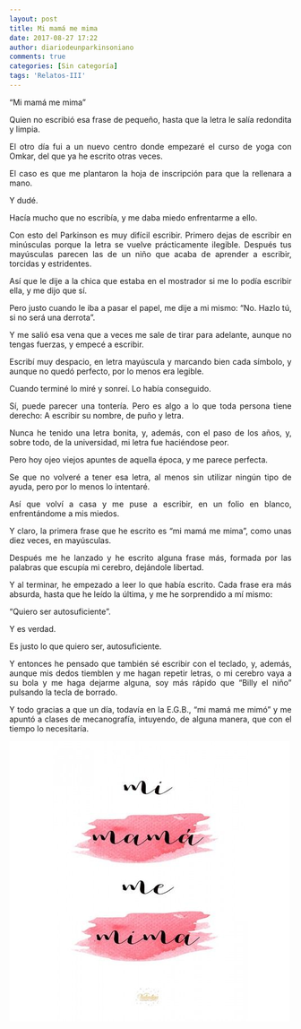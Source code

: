 ```yaml
---
layout: post
title: Mi mamá me mima
date: 2017-08-27 17:22
author: diariodeunparkinsoniano
comments: true
categories: [Sin categoría]
tags: 'Relatos-III'
---
```

<p style="text-align:justify;">“Mi mamá me mima”</p>
<p style="text-align:justify;">Quien no escribió esa frase de pequeño, hasta que la letra le salía redondita y limpia.</p>
<p style="text-align:justify;">El otro día fui a un nuevo centro donde empezaré el curso de yoga con Omkar, del que ya he escrito otras veces.</p>
<p style="text-align:justify;">El caso es que me plantaron la hoja de inscripción para que la rellenara a mano.</p>
<p style="text-align:justify;">Y dudé.</p>
<p style="text-align:justify;">Hacía mucho que no escribía, y me daba miedo enfrentarme a ello.</p>
<p style="text-align:justify;">Con esto del Parkinson es muy difícil escribir. Primero dejas de escribir en minúsculas porque la letra se vuelve prácticamente ilegible. Después tus mayúsculas parecen las de un niño que acaba de aprender a escribir, torcidas y estridentes.</p>
<p style="text-align:justify;">Así que le dije a la chica que estaba en el mostrador si me lo podía escribir ella, y me dijo que sí.</p>
<p style="text-align:justify;">Pero justo cuando le iba a pasar el papel, me dije a mi mismo: “No. Hazlo tú, si no será una derrota”.</p>
<p style="text-align:justify;">Y me salió esa vena que a veces me sale de tirar para adelante, aunque no tengas fuerzas, y empecé a escribir.</p>
<p style="text-align:justify;">Escribí muy despacio, en letra mayúscula y marcando bien cada símbolo, y aunque no quedó perfecto, por lo menos era legible.</p>
<p style="text-align:justify;">Cuando terminé lo miré y sonreí. Lo había conseguido.</p>
<p style="text-align:justify;">Sí, puede parecer una tontería. Pero es algo a lo que toda persona tiene derecho: A escribir su nombre, de puño y letra.</p>
<p style="text-align:justify;">Nunca he tenido una letra bonita, y, además, con el paso de los años, y, sobre todo, de la universidad, mi letra fue haciéndose peor.</p>
<p style="text-align:justify;">Pero hoy ojeo viejos apuntes de aquella época, y me parece perfecta.</p>
<p style="text-align:justify;">Se que no volveré a tener esa letra, al menos sin utilizar ningún tipo de ayuda, pero por lo menos lo intentaré.</p>
<p style="text-align:justify;">Así que volví a casa y me puse a escribir, en un folio en blanco, enfrentándome a mis miedos.</p>
<p style="text-align:justify;">Y claro, la primera frase que he escrito es “mi mamá me mima”, como unas diez veces, en mayúsculas.</p>
<p style="text-align:justify;">Después me he lanzado y he escrito alguna frase más, formada por las palabras que escupía mi cerebro, dejándole libertad.</p>
<p style="text-align:justify;">Y al terminar, he empezado a leer lo que había escrito. Cada frase era más absurda, hasta que he leído la última, y me he sorprendido a mí mismo:</p>
<p style="text-align:justify;">“Quiero ser autosuficiente”.</p>
<p style="text-align:justify;">Y es verdad.</p>
<p style="text-align:justify;">Es justo lo que quiero ser, autosuficiente.</p>
<p style="text-align:justify;">Y entonces he pensado que también sé escribir con el teclado, y, además, aunque mis dedos tiemblen y me hagan repetir letras, o mi cerebro vaya a su bola y me haga dejarme alguna, soy más rápido que “Billy el niño” pulsando la tecla de borrado.</p>
<p style="text-align:justify;">Y todo gracias a que un día, todavía en la E.G.B., “mi mamá me mimó” y me apuntó a clases de mecanografía, intuyendo, de alguna manera, que con el tiempo lo necesitaría.</p>
<p style="text-align:justify;"><img class="img-fluid"  clasXs="alignnone size-full wp-image-375" src="/assets/images/2017/08/lamina-decorativa-mi-mama-me-mima.jpg" alt="lamina-decorativa-mi-mama-me-mima" width="500" height="500" /></p>
<p style="text-align:justify;"></p>
<p style="text-align:justify;"></p>
<p style="text-align:justify;"></p>
&nbsp;
